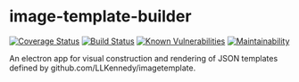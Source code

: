 # image-template-builder

[![Coverage Status](https://coveralls.io/repos/github/LLKennedy/image-template-builder/badge.svg?branch=master)](https://coveralls.io/github/LLKennedy/image-template-builder?branch=master)
[![Build Status](https://travis-ci.org/LLKennedy/image-template-builder.svg?branch=master)](https://travis-ci.org/LLKennedy/image-template-builder)
[![Known Vulnerabilities](https://snyk.io/test/github/LLKennedy/image-template-builder/badge.svg)](https://snyk.io/test/github/LLKennedy/image-template-builder)
[![Maintainability](https://api.codeclimate.com/v1/badges/5d134eab78c692019f008f86/maintainability)](https://codeclimate.com/github/LLKennedy/image-template-builder/maintainability)

An electron app for visual construction and rendering of JSON templates defined by github.com/LLKennedy/imagetemplate.
